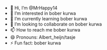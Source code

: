 - 👋 Hi, I’m @MrHappy14
- 👀 I’m interested in bober kurwa
- 🌱 I’m currently learning bober kurwa
- 💞️ I’m looking to collaborate on bober kurwa
- 📫 How to reach me bober kurwa
- 😄 Pronouns: Albert_heijn/tasje
- ⚡ Fun fact: bober kurwa
